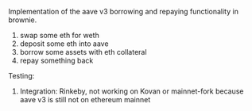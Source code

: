 
Implementation of the aave v3 borrowing and repaying functionality in brownie.

1. swap some eth for weth 
2. deposit some eth into aave
3. borrow some assets with eth collateral
4. repay something back


Testing:
1. Integration: Rinkeby, not working on Kovan or mainnet-fork because aave v3 is still not on ethereum mainnet